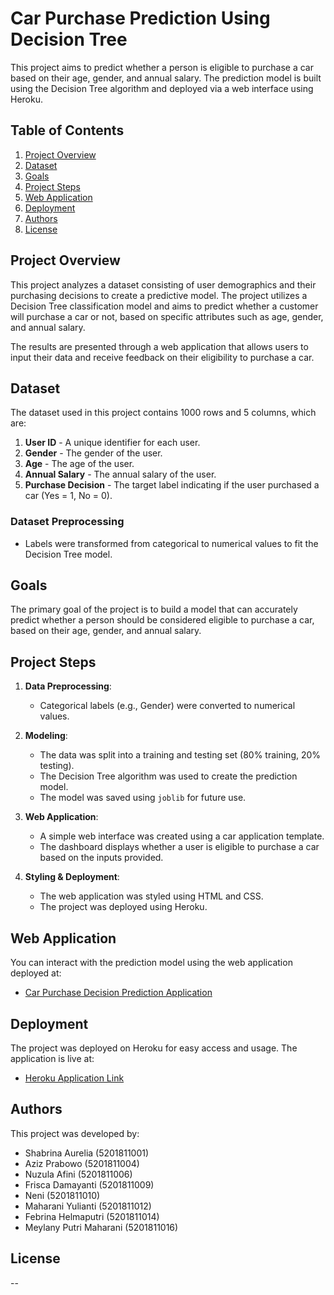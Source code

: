 # Car Purchase Prediction Using Decision Tree

This project aims to predict whether a person is eligible to purchase a car based on their age, gender, and annual salary. The prediction model is built using the Decision Tree algorithm and deployed via a web interface using Heroku.

## Table of Contents

1. [Project Overview](#project-overview)
2. [Dataset](#dataset)
3. [Goals](#goals)
4. [Project Steps](#project-steps)
5. [Web Application](#web-application)
6. [Deployment](#deployment)
7. [Authors](#authors)
8. [License](#license)

## Project Overview

This project analyzes a dataset consisting of user demographics and their purchasing decisions to create a predictive model. The project utilizes a Decision Tree classification model and aims to predict whether a customer will purchase a car or not, based on specific attributes such as age, gender, and annual salary.

The results are presented through a web application that allows users to input their data and receive feedback on their eligibility to purchase a car.

## Dataset

The dataset used in this project contains 1000 rows and 5 columns, which are:

1. **User ID** - A unique identifier for each user.
2. **Gender** - The gender of the user.
3. **Age** - The age of the user.
4. **Annual Salary** - The annual salary of the user.
5. **Purchase Decision** - The target label indicating if the user purchased a car (Yes = 1, No = 0).

### Dataset Preprocessing

- Labels were transformed from categorical to numerical values to fit the Decision Tree model.
  
## Goals

The primary goal of the project is to build a model that can accurately predict whether a person should be considered eligible to purchase a car, based on their age, gender, and annual salary.

## Project Steps

1. **Data Preprocessing**:
   - Categorical labels (e.g., Gender) were converted to numerical values.
   
2. **Modeling**:
   - The data was split into a training and testing set (80% training, 20% testing).
   - The Decision Tree algorithm was used to create the prediction model.
   - The model was saved using `joblib` for future use.

3. **Web Application**:
   - A simple web interface was created using a car application template.
   - The dashboard displays whether a user is eligible to purchase a car based on the inputs provided.

4. **Styling & Deployment**:
   - The web application was styled using HTML and CSS.
   - The project was deployed using Heroku.

## Web Application

You can interact with the prediction model using the web application deployed at:

- [Car Purchase Decision Prediction Application](https://car-purchase-decision-b3e32651a9e4.herokuapp.com)

## Deployment

The project was deployed on Heroku for easy access and usage. The application is live at:

- [Heroku Application Link](https://car-purchase-decision-b3e32651a9e4.herokuapp.com)

## Authors

This project was developed by:

- Shabrina Aurelia (5201811001)
- Aziz Prabowo (5201811004)
- Nuzula Afini (5201811006)
- Frisca Damayanti (5201811009)
- Neni (5201811010)
- Maharani Yulianti (5201811012)
- Febrina Helmaputri (5201811014)
- Meylany Putri Maharani (5201811016)

## License

--
